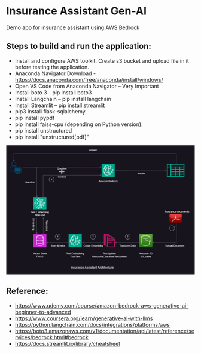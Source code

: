 # Insurance Assistant Gen-AI
Demo app for insurance assistant using AWS Bedrock

## Steps to build and run the application:
-   Install and configure AWS toolkit. Create s3 bucket and upload file in it before testing the application.
-   Anaconda Navigator Download - https://docs.anaconda.com/free/anaconda/install/windows/
-   Open VS Code from Anaconda Navigator – Very Important
-   Install boto 3 - pip install boto3
-   Install Langchain – pip install langchain
-   Install Streamlit – pip install streamlit
-   pip3 install flask-sqlalchemy
-   pip install pypdf
-   pip install faiss-cpu (depending on Python version).
-   pip install unstructured
-   pip install "unstructured[pdf]"

![alt text](/documents/Architecture.png)


## Reference: 
- https://www.udemy.com/course/amazon-bedrock-aws-generative-ai-beginner-to-advanced 
- https://www.coursera.org/learn/generative-ai-with-llms
- https://python.langchain.com/docs/integrations/platforms/aws 
- https://boto3.amazonaws.com/v1/documentation/api/latest/reference/services/bedrock.html#bedrock 
- https://docs.streamlit.io/library/cheatsheet 
